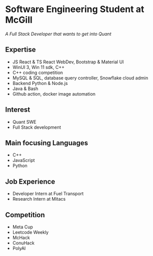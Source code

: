 # Software Engineering Student at McGill

*A Full Stack Developer that wants to get into Quant*


## Expertise
- JS React & TS React WebDev, Bootstrap & Material UI
- WinUI 3, Win 11 sdk, C++
- C++ coding competition
- MySQL & SQL, database query controller, Snowflake cloud admin
- Backend Python & Node.js
- Java & Bash
- Github action, docker image automation

## Interest
- Quant SWE
- Full Stack development

## Main focusing Languages
- C++
- JavaScript
- Python
  
## Job Experience
- Developer Intern at Fuel Transport
- Research Intern at Mitacs


## Competition
- Meta Cup
- Leetcode Weekly
- McHack
- ConuHack
- PolyAI

